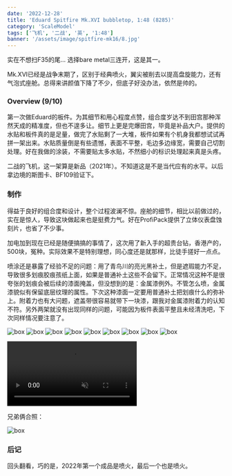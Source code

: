 ```yaml
---
date: '2022-12-28'
title: 'Eduard Spitfire Mk.XVI bubbletop, 1:48 (8285)'
category: 'ScaleModel'
tags: ['飞机', '二战', '英', '1:48']
banner: '/assets/image/spitfire-mk16/8.jpg'
---
```


实在不想扫F35的尾... 选择bare metal三连开，这是其一。

Mk.XVI已经是战争末期了，区别于经典喷火，翼尖被削去以提高盘旋能力，还有气泡式座舱。总得来讲颜值下降了不少，但底子好没办法，依然是帅的。

### Overview (9/10)

第一次做Eduard的板件。为其细节和用心程度点赞，组合度岁达不到田宫那种浑然天成的精准度，但也不遑多让。细节上更是完爆田宫，毕竟是补品大户。提供的水贴和板件真的是足量，做完了水贴剩了一大堆，板件如果有个机身我都想试试再拼一架出来。水贴质量倒是有些遗憾，表面不平整，毛边多边缘宽，需要自己切割处理。好在我做的涂装，不需要贴太多水贴，不然细小的标识处理起来真是头疼。

二战的飞机，这一架算是新品（2021年）。不知道这是不是当代应有的水平。以后拿边境的斯图卡、BF109验证下。

### 制作

得益于良好的组合度和设计，整个过程波澜不惊。座舱的细节，相比以前做过的，实在是惊人，导致这块做起来也是挺费力气。好在ProfiPack提供了立体仪表盘蚀刻片，也省了不少事。

加电加到现在已经是随便搞搞的事情了，这次用了新入手的超贵台钻，香港产的，500块，冤种。实际效果不是特别理想，同心度还是就那样，比徒手搓好一点点。

喷涂还是暴露了经验不足的问题：用了青鸟川的亮光黑补土，但是遮瑕能力不足，导致很多划痕胶痕孩纸上面，如果是普通补土这些不会留下。正常情况这种不是很夸张的划痕会被后续的漆面掩盖，但没想到的是：金属漆例外。不管怎么喷，金属漆貌似有保留底层纹理的属性。下次这种漆面一定要用普通补土把划痕什么的弥补上。附着力也有大问题，遮盖带很容易就带下一块漆，跟我对金属漆附着力的认知不符。另外两架就没有出现同样的问题，可能因为板件表面平整且未经清洗吧，下次同样情况要注意了。

![box](/assets/image/spitfire-mk16/1.jpg)
![box](/assets/image/spitfire-mk16/2.jpg)
![box](/assets/image/spitfire-mk16/3.jpg)
![box](/assets/image/spitfire-mk16/4.jpg)
![box](/assets/image/spitfire-mk16/5.jpg)
![box](/assets/image/spitfire-mk16/6.jpg)
![box](/assets/image/spitfire-mk16/7.jpg)
![box](/assets/image/spitfire-mk16/8.jpg)
![box](/assets/image/spitfire-mk16/9.jpg)

<video src="/assets/image/spitfire-mk16/1.mp4" controls autoplay muted loop></video>

兄弟俩合照：

![box](/assets/image/spitfire-mk16/10.jpg)

### 后记

回头翻看，巧的是，2022年第一个成品是喷火，最后一个也是喷火。
